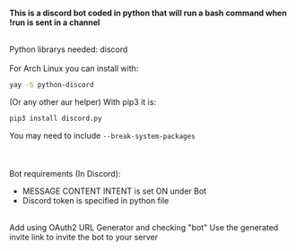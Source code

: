 **This is a discord bot coded in python that will run a bash command when !run is sent in a channel<br><br>**

Python librarys needed: discord<br><br>
For Arch Linux you can install with:
```sh
yay -S python-discord
```
(Or any other aur helper)
With pip3 it is:
```py
pip3 install discord.py
```
You may need to include ```--break-system-packages```<br><br><br><br>
Bot requirements (In Discord):
- MESSAGE CONTENT INTENT is set ON under Bot
- Discord token is specified in python file<br><br>
  
Add using OAuth2 URL Generator and checking "bot"
Use the generated invite link to invite the bot to your server<br><br>
